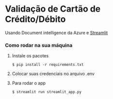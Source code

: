 # Validação de Cartão de Crédito/Débito

Usando Document intelligence da Azure e [Streamlit](https://streamlit.io/)

### Como rodar na sua máquina

1. Instale os pacotes

   ```
   $ pip install -r requirements.txt
   ```

2. Colocar suas credenciais no arquivo .env

3. Para rodar o app

   ```
   $ streamlit run streamlit_app.py
   ```
